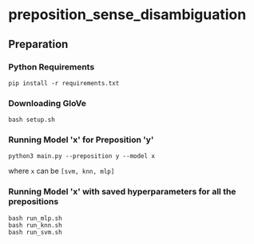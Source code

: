 # preposition_sense_disambiguation

## Preparation

### Python Requirements

`pip install -r requirements.txt`

### Downloading GloVe

`bash setup.sh`

### Running Model 'x' for Preposition 'y'

`python3 main.py --preposition y --model x`

where `x` can be `[svm, knn, mlp]`

### Running Model 'x' with saved hyperparameters for all the prepositions

```
bash run_mlp.sh
bash run_knn.sh
bash run_svm.sh
```
